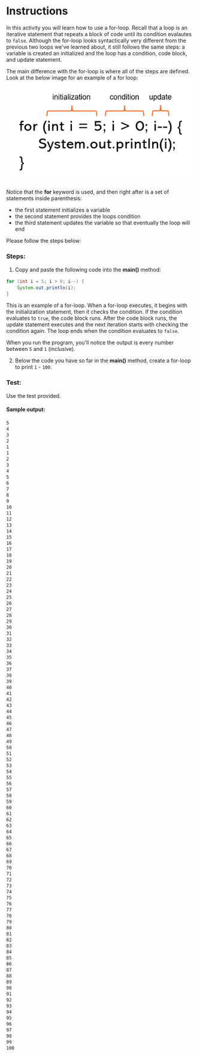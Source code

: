 # Instructions
In this activity you will learn how to use a for-loop. Recall that a loop is an iterative statement that repeats a block of code until its condition evalautes to `false`. Although the for-loop looks syntactically very different from the previous two loops we've learned about, it still follows the same steps: a variable is created an initialized and the loop has a condition, code block, and update statement.

The main difference with the for-loop is where all of the steps are defined. Look at the below image for an example of a for loop:
![for](for.PNG)

Notice that the **for** keyword is used, and then right after is a set of statements inside parenthesis:
- the first statement initializes a variable
- the second statement provides the loops condition
- the third statement updates the variable so that eventually the loop will end

Please follow the steps below:

### Steps:
1. Copy and paste the following code into the **main()** method:
```Java
for (int i = 5; i > 0; i--) { 
    System.out.println(i);
}
```
This is an example of a for-loop. When a for-loop executes, it begins with the initialization statement, then it checks the condition. If the condition evaluates to `true`, the code block runs. After the code block runs, the update statement executes and the next iteration starts with checking the condition again. The loop ends when the condition evaluates to `false`.

When you run the program, you'll notice the output is every number between `5` and `1` (inclusive).

2. Below the code you have so far in the **main()** method, create a for-loop to print `1` - `100`.

### Test:
Use the test provided. 

#### Sample output:
```
5
4
3
2
1
1
2
3
4
5
6
7
8
9
10
11
12
13
14
15
16
17
18
19
20
21
22
23
24
25
26
27
28
29
30
31
32
33
34
35
36
37
38
39
40
41
42
43
44
45
46
47
48
49
50
51
52
53
54
55
56
57
58
59
60
61
62
63
64
65
66
67
68
69
70
71
72
73
74
75
76
77
78
79
80
81
82
83
84
85
86
87
88
89
90
91
92
93
94
95
96
97
98
99
100
```